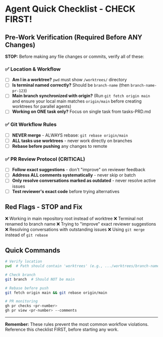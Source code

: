 # Agent Quick Checklist - CHECK FIRST!

## Pre-Work Verification (Required Before ANY Changes)

**STOP:** Before making any file changes or commits, verify all of these:

### ✅ Location & Workflow
- [ ] **Am I in a worktree?** `pwd` must show `/worktrees/` directory
- [ ] **Is terminal named correctly?** Should be `branch-name` (then `branch-name-pr-123`)
- [ ] **Main branch synchronized with origin?** (Run `git fetch origin main` and ensure your local main matches `origin/main` before creating worktrees for parallel agents)
- [ ] **Working on ONE task only?** Focus on single task from tasks-PRD.md

### ✅ Git Workflow Rules
- [ ] **NEVER merge** - ALWAYS rebase: `git rebase origin/main` 
- [ ] **ALL tasks use worktrees** - never work directly on branches
- [ ] **Rebase before pushing** any changes to remote

### ✅ PR Review Protocol (CRITICAL)
- [ ] **Follow exact suggestions** - don't "improve" on reviewer feedback
- [ ] **Address ALL comments systematically** - never skip or batch
- [ ] **Only resolve conversations marked as outdated** - never resolve active issues
- [ ] **Test reviewer's exact code** before trying alternatives

## Red Flags - STOP and Fix
❌ Working in main repository root instead of worktree
❌ Terminal not renamed to branch name
❌ Trying to "improve" exact reviewer suggestions
❌ Resolving conversations with outstanding issues
❌ Using `git merge` instead of `git rebase`

## Quick Commands
```bash
# Verify location
pwd  # Path should contain 'worktrees' (e.g., .../worktrees/branch-name)

# Check branch
git branch  # Should NOT be main

# Rebase before push
git fetch origin main && git rebase origin/main

# PR monitoring
gh pr checks <pr-number>
gh pr view <pr-number> --comments
```

---
**Remember:** These rules prevent the most common workflow violations. Reference this checklist FIRST, before starting any work.